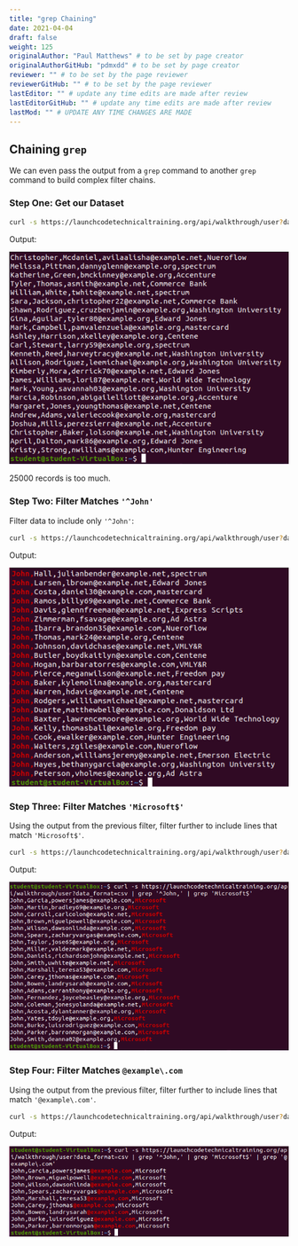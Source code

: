 ```yaml
---
title: "grep Chaining"
date: 2021-04-04
draft: false
weight: 125
originalAuthor: "Paul Matthews" # to be set by page creator
originalAuthorGitHub: "pdmxdd" # to be set by page creator
reviewer: "" # to be set by the page reviewer
reviewerGitHub: "" # to be set by the page reviewer
lastEditor: "" # update any time edits are made after review
lastEditorGitHub: "" # update any time edits are made after review
lastMod: "" # UPDATE ANY TIME CHANGES ARE MADE
---
```


## Chaining `grep`

We can even pass the output from a `grep` command to another `grep` command to build complex filter chains.

### Step One: Get our Dataset

```bash
curl -s https://launchcodetechnicaltraining.org/api/walkthrough/user?data_format=csv
```

Output:

![](pictures/grep-chaining-one.png?classes=border)

25000 records is too much.

### Step Two: Filter Matches `'^John'`

Filter data to include only `'^John'`:

```bash
curl -s https://launchcodetechnicaltraining.org/api/walkthrough/user?data_format=csv | grep '^John,'
```

Output:

![alt-text](pictures/grep-chaining-two.png?classes=border)

### Step Three: Filter Matches `'Microsoft$'`

Using the output from the previous filter, filter further to include lines that match `'Microsoft$'`.

```bash
curl -s https://launchcodetechnicaltraining.org/api/walkthrough/user?data_format=csv | grep '^John,' | grep 'Microsoft$'
```

Output:

![](pictures/grep-chaining-three.png?classes=border)

### Step Four: Filter Matches `@example\.com`

Using the output from the previous filter, filter further to include lines that match `'@example\.com'`.

```bash
curl -s https://launchcodetechnicaltraining.org/api/walkthrough/user?data_format=csv | grep '^John,' | grep 'Microsoft$' | grep '@example\.com'
```

Output:

![alt-text](pictures/grep-chaining-four.png?classes=border)